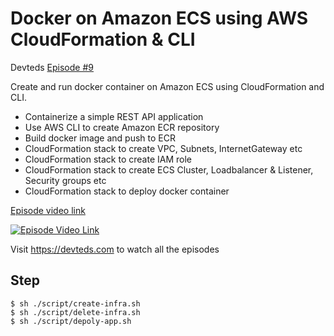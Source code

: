# Docker on Amazon ECS using AWS CloudFormation & CLI

Devteds [Episode #9](https://devteds.com/episodes/9-docker-on-amazon-ecs-using-cloudformation)

Create and run docker container on Amazon ECS using CloudFormation and CLI.

- Containerize a simple REST API application
- Use AWS CLI to create Amazon ECR repository
- Build docker image and push to ECR
- CloudFormation stack to create VPC, Subnets, InternetGateway etc
- CloudFormation stack to create IAM role
- CloudFormation stack to create ECS Cluster, Loadbalancer & Listener, Security groups etc
- CloudFormation stack to deploy docker container

[Episode video link](https://youtu.be/Gr2yTSsVSqg)

[![Episode Video Link](https://i.ytimg.com/vi/Gr2yTSsVSqg/hqdefault.jpg)](https://youtu.be/Gr2yTSsVSqg)

Visit https://devteds.com to watch all the episodes

## Step

```
$ sh ./script/create-infra.sh
$ sh ./script/delete-infra.sh
$ sh ./script/depoly-app.sh
```
